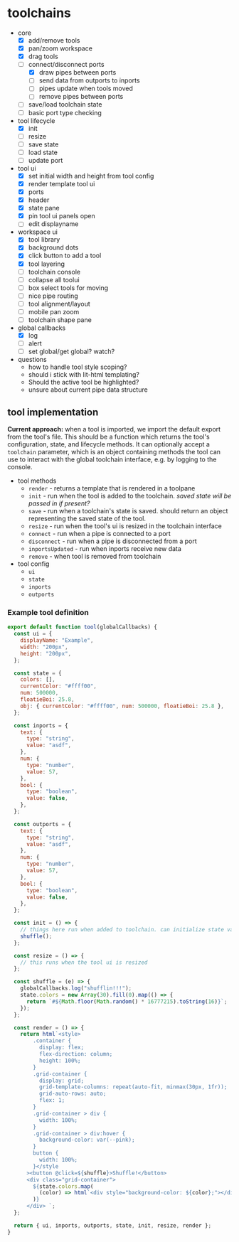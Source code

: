 # toolchains

- core
  - [x] add/remove tools
  - [x] pan/zoom workspace
  - [x] drag tools
  - [ ] connect/disconnect ports
    - [x] draw pipes between ports
    - [ ] send data from outports to inports
    - [ ] pipes update when tools moved
    - [ ] remove pipes between ports
  - [ ] save/load toolchain state
  - [ ] basic port type checking
- tool lifecycle
  - [x] init
  - [ ] resize
  - [ ] save state
  - [ ] load state
  - [ ] update port
- tool ui
  - [x] set initial width and height from tool config
  - [x] render template tool ui
  - [x] ports
  - [x] header
  - [x] state pane
  - [x] pin tool ui panels open
  - [ ] edit displayname
- workspace ui
  - [x] tool library
  - [x] background dots
  - [x] click button to add a tool
  - [x] tool layering
  - [ ] toolchain console
  - [ ] collapse all toolui
  - [ ] box select tools for moving
  - [ ] nice pipe routing
  - [ ] tool alignment/layout
  - [ ] mobile pan zoom
  - [ ] toolchain shape pane
- global callbacks
  - [x] log
  - [ ] alert
  - [ ] set global/get global? watch?
- questions
  - how to handle tool style scoping?
  - should i stick with lit-html templating?
  - Should the active tool be highlighted?
  - unsure about current pipe data structure

## tool implementation

**Current approach:** when a tool is imported, we import the default export from
the tool's file. This should be a function which returns the tool's
configuration, state, and lifecycle methods. It can optionally accept a
`toolchain` parameter, which is an object containing methods the tool can use to
interact with the global toolchain interface, e.g. by logging to the console.

- tool methods
  - `render` - returns a template that is rendered in a toolpane
  - `init` - run when the tool is added to the toolchain. _saved state will be
    passed in if present?_
  - `save` - run when a toolchain's state is saved. should return an object
    representing the saved state of the tool.
  - `resize` - run when the tool's ui is resized in the toolchain interface
  - `connect` - run when a pipe is connected to a port
  - `disconnect` - run when a pipe is disconnected from a port
  - `inportsUpdated` - run when inports receive new data
  - `remove` - when tool is removed from toolchain
- tool config
  - `ui`
  - `state`
  - `inports`
  - `outports`

### Example tool definition

```js
export default function tool(globalCallbacks) {
  const ui = {
    displayName: "Example",
    width: "200px",
    height: "200px",
  };

  const state = {
    colors: [],
    currentColor: "#ffff00",
    num: 500000,
    floatieBoi: 25.8,
    obj: { currentColor: "#ffff00", num: 500000, floatieBoi: 25.8 },
  };

  const inports = {
    text: {
      type: "string",
      value: "asdf",
    },
    num: {
      type: "number",
      value: 57,
    },
    bool: {
      type: "boolean",
      value: false,
    },
  };

  const outports = {
    text: {
      type: "string",
      value: "asdf",
    },
    num: {
      type: "number",
      value: 57,
    },
    bool: {
      type: "boolean",
      value: false,
    },
  };

  const init = () => {
    // things here run when added to toolchain. can initialize state variables
    shuffle();
  };

  const resize = () => {
    // this runs when the tool ui is resized
  };

  const shuffle = (e) => {
    globalCallbacks.log("shufflin!!!");
    state.colors = new Array(30).fill(0).map(() => {
      return `#${Math.floor(Math.random() * 16777215).toString(16)}`;
    });
  };

  const render = () => {
    return html`<style>
        .container {
          display: flex;
          flex-direction: column;
          height: 100%;
        }
        .grid-container {
          display: grid;
          grid-template-columns: repeat(auto-fit, minmax(30px, 1fr));
          grid-auto-rows: auto;
          flex: 1;
        }
        .grid-container > div {
          width: 100%;
        }
        .grid-container > div:hover {
          background-color: var(--pink);
        }
        button {
          width: 100%;
        }</style
      ><button @click=${shuffle}>Shuffle!</button>
      <div class="grid-container">
        ${state.colors.map(
          (color) => html`<div style="background-color: ${color};"></div>`
        )}
      </div> `;
  };

  return { ui, inports, outports, state, init, resize, render };
}
```

